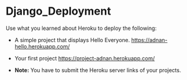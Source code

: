 # Django_Deployment

Use what you learned about Heroku to deploy the following:


- A simple project that displays Hello Everyone.
https://adnan-hello.herokuapp.com/


- Your first project 
https://project-adnan.herokuapp.com/

- **Note:** You have to submit the Heroku server links of your projects.
